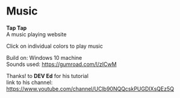 # Music <br>
<b>Tap Tap</b><br>
A music playing website <br>

Click on individual colors to play music

Build on: Windows 10 machine <br>
Sounds used: https://gumroad.com/l/zICwM <br>

Thanks! to <b>DEV Ed</b> for his tutorial 
<br>link to his channel: https://www.youtube.com/channel/UClb90NQQcskPUGDIXsQEz5Q
